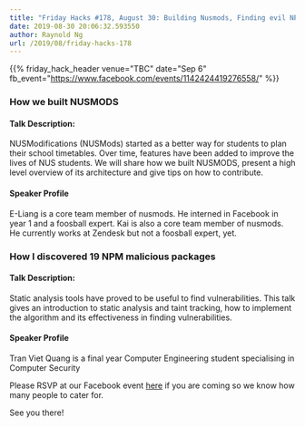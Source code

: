 ```yaml
---
title: "Friday Hacks #178, August 30: Building Nusmods, Finding evil NPM packages"
date: 2019-08-30 20:06:32.593550
author: Raynold Ng
url: /2019/08/friday-hacks-178
---
```


{{% friday_hack_header
    venue="TBC"
    date="Sep 6"
    fb_event="https://www.facebook.com/events/1142424419276558/" %}}


### How we built NUSMODS

#### Talk Description:

NUSModifications (NUSMods) started as a better way for students to plan their school timetables. Over time, features have been added to improve the lives of NUS students. We will share how we built NUSMODS, present a high level overview of its architecture and give tips on how to contribute.

#### Speaker Profile

E-Liang is a core team member of nusmods. He interned in Facebook in year 1 and a foosball expert.
Kai is also a core team member of nusmods. He currently works at Zendesk but not a foosball expert, yet.


### How I discovered 19 NPM malicious packages

#### Talk Description:

Static analysis tools have proved to be useful to find vulnerabilities. This talk gives an introduction to static analysis and taint tracking, how to implement the algorithm and its effectiveness in finding vulnerabilities.

#### Speaker Profile

Tran Viet Quang is a final year Computer Engineering student specialising in Computer Security

Please RSVP at our Facebook event [here](https://www.facebook.com/events/1142424419276558/) if you are coming so we know how many people to cater for.

See you there!